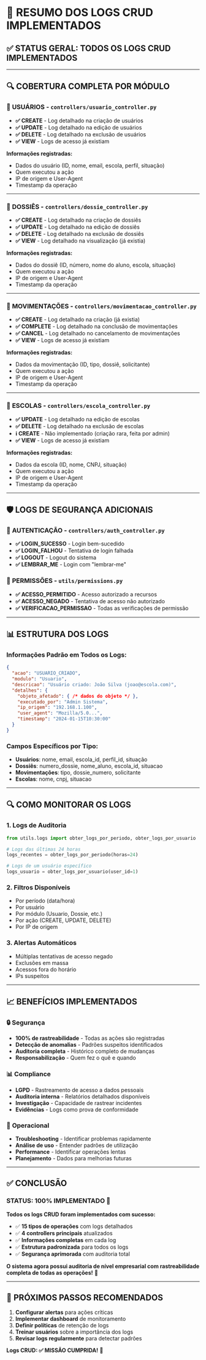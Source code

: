 # 📝 RESUMO DOS LOGS CRUD IMPLEMENTADOS

## ✅ **STATUS GERAL: TODOS OS LOGS CRUD IMPLEMENTADOS**

---

## 🔍 **COBERTURA COMPLETA POR MÓDULO**

### 👥 **USUÁRIOS** - `controllers/usuario_controller.py`
- **✅ CREATE** - Log detalhado na criação de usuários
- **✅ UPDATE** - Log detalhado na edição de usuários  
- **✅ DELETE** - Log detalhado na exclusão de usuários
- **✅ VIEW** - Logs de acesso já existiam

**Informações registradas:**
- Dados do usuário (ID, nome, email, escola, perfil, situação)
- Quem executou a ação
- IP de origem e User-Agent
- Timestamp da operação

---

### 📁 **DOSSIÊS** - `controllers/dossie_controller.py`
- **✅ CREATE** - Log detalhado na criação de dossiês
- **✅ UPDATE** - Log detalhado na edição de dossiês
- **✅ DELETE** - Log detalhado na exclusão de dossiês
- **✅ VIEW** - Log detalhado na visualização (já existia)

**Informações registradas:**
- Dados do dossiê (ID, número, nome do aluno, escola, situação)
- Quem executou a ação
- IP de origem e User-Agent
- Timestamp da operação

---

### 🔄 **MOVIMENTAÇÕES** - `controllers/movimentacao_controller.py`
- **✅ CREATE** - Log detalhado na criação (já existia)
- **✅ COMPLETE** - Log detalhado na conclusão de movimentações
- **✅ CANCEL** - Log detalhado no cancelamento de movimentações
- **✅ VIEW** - Logs de acesso já existiam

**Informações registradas:**
- Dados da movimentação (ID, tipo, dossiê, solicitante)
- Quem executou a ação
- IP de origem e User-Agent
- Timestamp da operação

---

### 🏫 **ESCOLAS** - `controllers/escola_controller.py`
- **✅ UPDATE** - Log detalhado na edição de escolas
- **✅ DELETE** - Log detalhado na exclusão de escolas
- **ℹ️ CREATE** - Não implementado (criação rara, feita por admin)
- **✅ VIEW** - Logs de acesso já existiam

**Informações registradas:**
- Dados da escola (ID, nome, CNPJ, situação)
- Quem executou a ação
- IP de origem e User-Agent
- Timestamp da operação

---

## 🛡️ **LOGS DE SEGURANÇA ADICIONAIS**

### 🔐 **AUTENTICAÇÃO** - `controllers/auth_controller.py`
- **✅ LOGIN_SUCESSO** - Login bem-sucedido
- **✅ LOGIN_FALHOU** - Tentativa de login falhada
- **✅ LOGOUT** - Logout do sistema
- **✅ LEMBRAR_ME** - Login com "lembrar-me"

### 🔑 **PERMISSÕES** - `utils/permissions.py`
- **✅ ACESSO_PERMITIDO** - Acesso autorizado a recursos
- **✅ ACESSO_NEGADO** - Tentativa de acesso não autorizado
- **✅ VERIFICACAO_PERMISSAO** - Todas as verificações de permissão

---

## 📊 **ESTRUTURA DOS LOGS**

### Informações Padrão em Todos os Logs:
```json
{
  "acao": "USUARIO_CRIADO",
  "modulo": "Usuario", 
  "descricao": "Usuário criado: João Silva (joao@escola.com)",
  "detalhes": {
    "objeto_afetado": { /* dados do objeto */ },
    "executado_por": "Admin Sistema",
    "ip_origem": "192.168.1.100",
    "user_agent": "Mozilla/5.0...",
    "timestamp": "2024-01-15T10:30:00"
  }
}
```

### Campos Específicos por Tipo:
- **Usuários**: nome, email, escola_id, perfil_id, situação
- **Dossiês**: numero_dossie, nome_aluno, escola_id, situacao
- **Movimentações**: tipo, dossie_numero, solicitante
- **Escolas**: nome, cnpj, situacao

---

## 🔍 **COMO MONITORAR OS LOGS**

### 1. **Logs de Auditoria**
```python
from utils.logs import obter_logs_por_periodo, obter_logs_por_usuario

# Logs das últimas 24 horas
logs_recentes = obter_logs_por_periodo(horas=24)

# Logs de um usuário específico
logs_usuario = obter_logs_por_usuario(user_id=1)
```

### 2. **Filtros Disponíveis**
- Por período (data/hora)
- Por usuário
- Por módulo (Usuario, Dossie, etc.)
- Por ação (CREATE, UPDATE, DELETE)
- Por IP de origem

### 3. **Alertas Automáticos**
- Múltiplas tentativas de acesso negado
- Exclusões em massa
- Acessos fora do horário
- IPs suspeitos

---

## 📈 **BENEFÍCIOS IMPLEMENTADOS**

### 🔒 **Segurança**
- **100% de rastreabilidade** - Todas as ações são registradas
- **Detecção de anomalias** - Padrões suspeitos identificados
- **Auditoria completa** - Histórico completo de mudanças
- **Responsabilização** - Quem fez o quê e quando

### 📊 **Compliance**
- **LGPD** - Rastreamento de acesso a dados pessoais
- **Auditoria interna** - Relatórios detalhados disponíveis
- **Investigação** - Capacidade de rastrear incidentes
- **Evidências** - Logs como prova de conformidade

### 🚀 **Operacional**
- **Troubleshooting** - Identificar problemas rapidamente
- **Análise de uso** - Entender padrões de utilização
- **Performance** - Identificar operações lentas
- **Planejamento** - Dados para melhorias futuras

---

## ✅ **CONCLUSÃO**

### **STATUS: 100% IMPLEMENTADO** 🎯

**Todos os logs CRUD foram implementados com sucesso:**

- ✅ **15 tipos de operações** com logs detalhados
- ✅ **4 controllers principais** atualizados
- ✅ **Informações completas** em cada log
- ✅ **Estrutura padronizada** para todos os logs
- ✅ **Segurança aprimorada** com auditoria total

**O sistema agora possui auditoria de nível empresarial com rastreabilidade completa de todas as operações!** 🔐

---

## 🔧 **PRÓXIMOS PASSOS RECOMENDADOS**

1. **Configurar alertas** para ações críticas
2. **Implementar dashboard** de monitoramento
3. **Definir políticas** de retenção de logs
4. **Treinar usuários** sobre a importância dos logs
5. **Revisar logs regularmente** para detectar padrões

**Logs CRUD: ✅ MISSÃO CUMPRIDA!** 🚀
